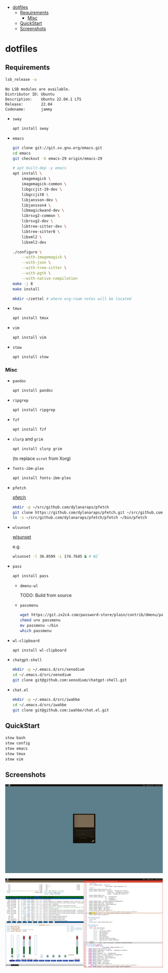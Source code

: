 - [dotfiles](#org57d39dd)
  - [Requirements](#org22ab68b)
    - [Misc](#orgcbbc2df)
  - [QuickStart](#org266a307)
  - [Screenshots](#orgedf8df9)


<a id="org57d39dd"></a>

# dotfiles


<a id="org22ab68b"></a>

## Requirements

```sh
lsb_release -a
```

```text
No LSB modules are available.
Distributor ID: Ubuntu
Description:    Ubuntu 22.04.1 LTS
Release:        22.04
Codename:       jammy
```

-   `sway`

    ```sh
    apt install sway
    ```

-   `emacs`

    ```sh
    git clone git://git.sv.gnu.org/emacs.git
    cd emacs
    git checkout -b emacs-29 origin/emacs-29
    ```

    ```sh
    # apt built-dep -y emacs
    apt install \
        imagemagick \
        imagemagick-common \
        libgccjit-10-dev \
        libgccjit0 \
        libjansson-dev \
        libjansson4 \
        libmagickwand-dev \
        librsvg2-common \
        librsvg2-dev \
        libtree-sitter-dev \
        libtree-sitter0 \
        libxml2 \
        libxml2-dev
    ```

    ```sh
    ./configure \
        --with-imagemagick \
        --with-json \
        --with-tree-sitter \
        --with-pgtk \
        --with-native-compilation
    make -j 8
    make install
    ```

    ```sh
    mkdir ~/zettel # where org-roam notes will be located
    ```

-   `tmux`

    ```sh
    apt install tmux
    ```

-   `vim`

    ```sh
    apt install vim
    ```

-   `stow`

    ```sh
    apt install stow
    ```


<a id="orgcbbc2df"></a>

### Misc

-   `pandoc`

    ```sh
    apt install pandoc
    ```

-   `ripgrep`

    ```sh
    apt install ripgrep
    ```

-   `fzf`

    ```sh
    apt install fzf
    ```

-   `slurp` and `grim`

    ```sh
    apt install slurp grim
    ```

    (to replace `scrot` from Xorg)

-   `fonts-ibm-plex`

    ```sh
    apt install fonts-ibm-plex
    ```

-   `pfetch`

    [pfetch](https://github.com/dylanaraps/pfetch)

    ```sh
    mkdir -p ~/src/github.com/dylanaraps/pfetch
    git clone https://github.com/dylanaraps/pfetch.git ~/src/github.com/dylanaraps/pfetch
    ln -s ~/src/github.com/dylanaraps/pfetch/pfetch ~/bin/pfetch
    ```

-   `wlsunset`

    [wlsunset](https://sr.ht/~kennylevinsen/wlsunset/)

    e.g.

    ```sh
    wlsunset -l 36.8509 -L 174.7645 & # NZ
    ```

-   `pass`

    ```sh
    apt install pass
    ```

    -   `dmenu-wl`

        TODO: Build from source

    -   `passmenu`

        ```sh
        wget https://git.zx2c4.com/password-store/plain/contrib/dmenu/passmenu
        chmod u+x passmenu
        mv passmenu ~/bin
        which passmenu
        ```

-   `wl-clipboard`

    ```sh
    apt install wl-clipboard
    ```

-   `chatgpt-shell`

    ```sh
    mkdir -p ~/.emacs.d/src/xenodium
    cd ~/.emacs.d/src/xenodium
    git clone git@github.com:xenodium/chatgpt-shell.git
    ```

-   `chat.el`

    ```sh
    mkdir -p ~/.emacs.d/src/iwahbe
    cd ~/.emacs.d/src/iwahbe
    git clone git@github.com:iwahbe/chat.el.git
    ```


<a id="org266a307"></a>

## QuickStart

```sh
stow bash
stow config
stow emacs
stow tmux
stow vim
```


<a id="orgedf8df9"></a>

## Screenshots

![clean](clean.png)

![dirty](dirty.png)
